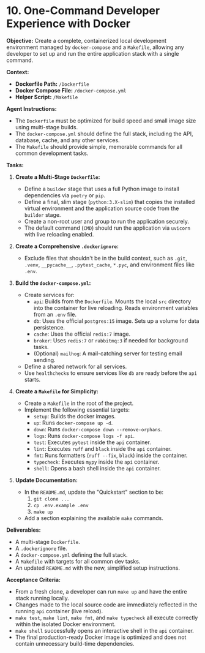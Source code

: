 # 10. One-Command Developer Experience with Docker

**Objective:**
Create a complete, containerized local development environment managed by `docker-compose` and a `Makefile`, allowing any developer to set up and run the entire application stack with a single command.

**Context:**
- **Dockerfile Path:** `/Dockerfile`
- **Docker Compose File:** `/docker-compose.yml`
- **Helper Script:** `/Makefile`

**Agent Instructions:**
-   The `Dockerfile` must be optimized for build speed and small image size using multi-stage builds.
-   The `docker-compose.yml` should define the full stack, including the API, database, cache, and any other services.
-   The `Makefile` should provide simple, memorable commands for all common development tasks.

**Tasks:**

1.  **Create a Multi-Stage `Dockerfile`:**
    -   Define a `builder` stage that uses a full Python image to install dependencies via `poetry` or `pip`.
    -   Define a final, slim stage (`python:3.X-slim`) that copies the installed virtual environment and the application source code from the `builder` stage.
    -   Create a non-root user and group to run the application securely.
    -   The default command (`CMD`) should run the application via `uvicorn` with live reloading enabled.

2.  **Create a Comprehensive `.dockerignore`:**
    -   Exclude files that shouldn't be in the build context, such as `.git`, `.venv`, `__pycache__`, `.pytest_cache`, `*.pyc`, and environment files like `.env`.

3.  **Build the `docker-compose.yml`:**
    -   Create services for:
        -   `api`: Builds from the `Dockerfile`. Mounts the local `src` directory into the container for live reloading. Reads environment variables from an `.env` file.
        -   `db`: Uses the official `postgres:15` image. Sets up a volume for data persistence.
        -   `cache`: Uses the official `redis:7` image.
        -   `broker`: Uses `redis:7` or `rabbitmq:3` if needed for background tasks.
        -   (Optional) `mailhog`: A mail-catching server for testing email sending.
    -   Define a shared network for all services.
    -   Use `healthcheck`s to ensure services like `db` are ready before the `api` starts.

4.  **Create a `Makefile` for Simplicity:**
    -   Create a `Makefile` in the root of the project.
    -   Implement the following essential targets:
        -   `setup`: Builds the docker images.
        -   `up`: Runs `docker-compose up -d`.
        -   `down`: Runs `docker-compose down --remove-orphans`.
        -   `logs`: Runs `docker-compose logs -f api`.
        -   `test`: Executes `pytest` inside the `api` container.
        -   `lint`: Executes `ruff` and `black` inside the `api` container.
        -   `fmt`: Runs formatters (`ruff --fix`, `black`) inside the container.
        -   `typecheck`: Executes `mypy` inside the `api` container.
        -   `shell`: Opens a bash shell inside the `api` container.

5.  **Update Documentation:**
    -   In the `README.md`, update the "Quickstart" section to be:
        1.  `git clone ...`
        2.  `cp .env.example .env`
        3.  `make up`
    -   Add a section explaining the available `make` commands.

**Deliverables:**
-   A multi-stage `Dockerfile`.
-   A `.dockerignore` file.
-   A `docker-compose.yml` defining the full stack.
-   A `Makefile` with targets for all common dev tasks.
-   An updated `README.md` with the new, simplified setup instructions.

**Acceptance Criteria:**
-   From a fresh clone, a developer can run `make up` and have the entire stack running locally.
-   Changes made to the local source code are immediately reflected in the running `api` container (live reload).
-   `make test`, `make lint`, `make fmt`, and `make typecheck` all execute correctly within the isolated Docker environment.
-   `make shell` successfully opens an interactive shell in the `api` container.
-   The final production-ready Docker image is optimized and does not contain unnecessary build-time dependencies.
